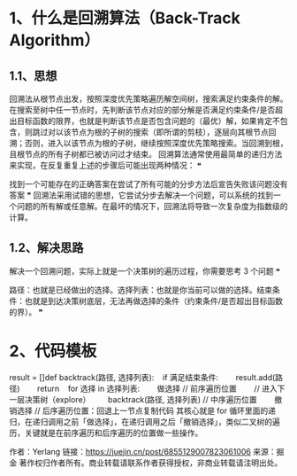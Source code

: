 # 1、什么是回溯算法（Back-Track Algorithm）
## 1.1、思想
回溯法从根节点出发，按照深度优先策略遍历解空间树，搜索满足约束条件的解。在搜索至树中任一节点时，先判断该节点对应的部分解是否满足约束条件/是否超出目标函数的限界，也就是判断该节点是否包含问题的（最优）解，如果肯定不包含，则跳过对以该节点为根的子树的搜索（即所谓的剪枝），逐层向其根节点回溯；否则，进入以该节点为根的子树，继续按照深度优先策略搜索。当回溯到根，且根节点的所有子树都已被访问过才结束。
回溯算法通常使用最简单的递归方法来实现，在反复重复上述的步骤后可能出现两种情况：
❝

找到一个可能存在的正确答案在尝试了所有可能的分步方法后宣告失败该问题没有答案
❞
回溯法采用试错的思想，它尝试分步去解决一个问题，可以系统的找到一个问题的所有解或任意解。在最坏的情况下，回溯法将导致一次复杂度为指数级的计算。
## 1.2、解决思路
解决一个回溯问题，实际上就是一个决策树的遍历过程，你需要思考 3 个问题
❝

路径：也就是已经做出的选择。选择列表：也就是你当前可以做的选择。结束条件：也就是到达决策树底层，无法再做选择的条件（约束条件/是否超出目标函数的界）。
❞
# 2、代码模板
result = []def backtrack(路径, 选择列表):    if 满足结束条件:        result.add(路径)        return    for 选择 in 选择列表:        做选择 // 前序遍历位置        // 进入下一层决策树（explore）        backtrack(路径, 选择列表) // 中序遍历位置        撤销选择 // 后序遍历位置：回退上一节点复制代码
其核心就是 for 循环里面的递归，在递归调用之前「做选择」，在递归调用之后「撤销选择」，类似二叉树的遍历，关键就是在前序遍历和后序遍历的位置做一些操作。

作者：Yerlang
链接：https://juejin.cn/post/6855129007823061006
来源：掘金
著作权归作者所有。商业转载请联系作者获得授权，非商业转载请注明出处。